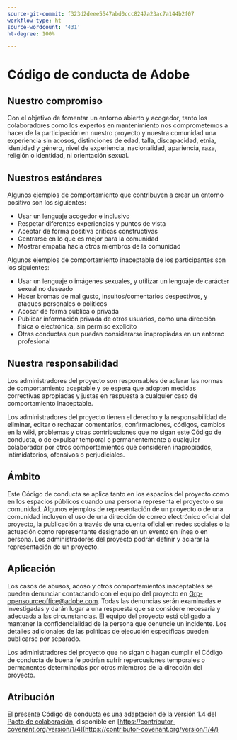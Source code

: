 ```yaml
---
source-git-commit: f323d2deee5547abd0ccc8247a23ac7a144b2f07
workflow-type: ht
source-wordcount: '431'
ht-degree: 100%

---
```

# Código de conducta de Adobe

## Nuestro compromiso

Con el objetivo de fomentar un entorno abierto y acogedor, tanto los colaboradores como los expertos en mantenimiento nos comprometemos a hacer de la participación en nuestro proyecto y nuestra comunidad una experiencia sin acosos, distinciones de edad, talla, discapacidad, etnia, identidad y género, nivel de experiencia, nacionalidad, apariencia, raza, religión o identidad, ni orientación sexual.

## Nuestros estándares

Algunos ejemplos de comportamiento que contribuyen a crear un entorno positivo son los siguientes:

* Usar un lenguaje acogedor e inclusivo
* Respetar diferentes experiencias y puntos de vista
* Aceptar de forma positiva críticas constructivas
* Centrarse en lo que es mejor para la comunidad
* Mostrar empatía hacia otros miembros de la comunidad

Algunos ejemplos de comportamiento inaceptable de los participantes son los siguientes:

* Usar un lenguaje o imágenes sexuales, y utilizar un lenguaje de carácter sexual no deseado
* Hacer bromas de mal gusto, insultos/comentarios despectivos, y ataques personales o políticos
* Acosar de forma pública o privada
* Publicar información privada de otros usuarios, como una dirección física o electrónica, sin permiso explícito
* Otras conductas que puedan considerarse inapropiadas en un entorno profesional

## Nuestra responsabilidad

Los administradores del proyecto son responsables de aclarar las normas de comportamiento aceptable y se espera que adopten medidas correctivas apropiadas y justas en respuesta a cualquier caso de comportamiento inaceptable.

Los administradores del proyecto tienen el derecho y la responsabilidad de eliminar, editar o rechazar comentarios, confirmaciones, códigos, cambios en la wiki, problemas y otras contribuciones que no sigan este Código de conducta, o de expulsar temporal o permanentemente a cualquier colaborador por otros comportamientos que consideren inapropiados, intimidatorios, ofensivos o perjudiciales.

## Ámbito

Este Código de conducta se aplica tanto en los espacios del proyecto como en los espacios públicos cuando una persona representa el proyecto o su comunidad. Algunos ejemplos de representación de un proyecto o de una comunidad incluyen el uso de una dirección de correo electrónico oficial del proyecto, la publicación a través de una cuenta oficial en redes sociales o la actuación como representante designado en un evento en línea o en persona. Los administradores del proyecto podrán definir y aclarar la representación de un proyecto.

## Aplicación

Los casos de abusos, acoso y otros comportamientos inaceptables se pueden denunciar contactando con el equipo del proyecto en Grp-opensourceoffice@adobe.com. Todas las denuncias serán examinadas e investigadas y darán lugar a una respuesta que se considere necesaria y adecuada a las circunstancias. El equipo del proyecto está obligado a mantener la confidencialidad de la persona que denuncie un incidente.
Los detalles adicionales de las políticas de ejecución específicas pueden publicarse por separado.

Los administradores del proyecto que no sigan o hagan cumplir el Código de conducta de buena fe podrían sufrir repercusiones temporales o permanentes determinadas por otros miembros de la dirección del proyecto.

## Atribución

El presente Código de conducta es una adaptación de la versión 1.4 del [Pacto de colaboración](https://contributor-covenant.org), disponible en [https://contributor-covenant.org/version/1/4](https://contributor-covenant.org/version/1/4/)
